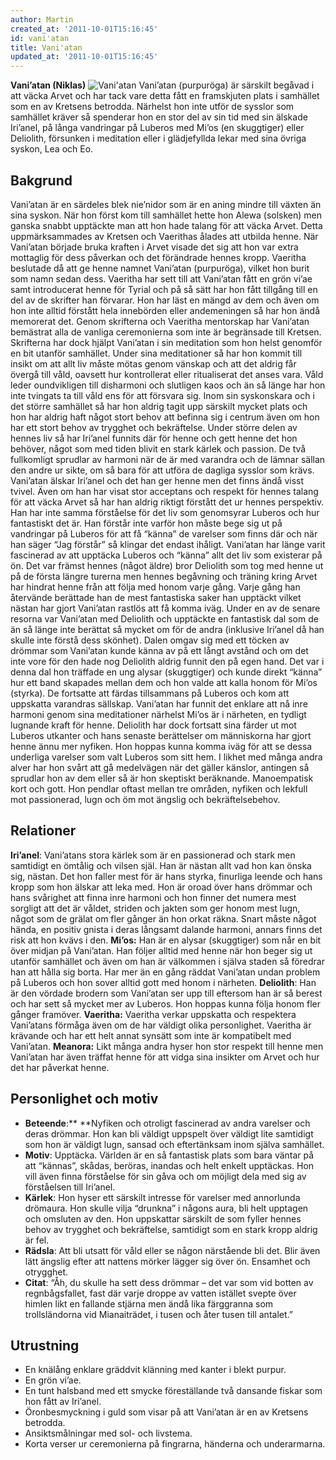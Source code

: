 ```yaml
---
author: Martin
created_at: '2011-10-01T15:16:45'
id: vani'atan
title: Vani'atan
updated_at: '2011-10-01T15:16:45'
---
```

**Vani’atan (Niklas)** <img src="http://kampanj.ripperdoc.net/wp-content/uploads/desert_sand_by_kirsi_salonen-215x300.jpg" title="Vani&#39;atan" class="alignright size-medium wp-image-1469" /> Vani’atan (purpuröga) är särskilt begåvad i att väcka Arvet och har tack vare detta fått en framskjuten plats i samhället som en av Kretsens betrodda. Närhelst hon inte utför de sysslor som samhället kräver så spenderar hon en stor del av sin tid med sin älskade Iri’anel, på långa vandringar på Luberos med Mi’os (en skuggtiger) eller Deliolith, försunken i meditation eller i glädjefyllda lekar med sina övriga syskon, Lea och Eo.

## Bakgrund

Vani’atan är en särdeles blek nie’nidor som är en aning mindre till växten än sina syskon. När hon först kom till samhället hette hon Alewa (solsken) men ganska snabbt upptäckte man att hon hade talang för att väcka Arvet. Detta uppmärksammades av Kretsen och Vaerithas ålades att utbilda henne. När Vani’atan började bruka kraften i Arvet visade det sig att hon var extra mottaglig för dess påverkan och det förändrade hennes kropp. Vaeritha beslutade då att ge henne namnet Vani’atan (purpuröga), vilket hon burit som namn sedan dess. Vaeritha har sett till att Vani’atan fått en grön vi’ae samt introducerat henne för Tyrial och på så sätt har hon fått tillgång till en del av de skrifter han förvarar. Hon har läst en mängd av dem och även om hon inte alltid förstått hela innebörden eller andemeningen så har hon ändå memorerat det. Genom skrifterna och Vaeritha mentorskap har Vani’atan bemästrat alla de vanliga ceremonierna som inte är begränsade till Kretsen. Skrifterna har dock hjälpt Vani’atan i sin meditation som hon helst genomför en bit utanför samhället. Under sina meditationer så har hon kommit till insikt om att allt liv måste mötas genom vänskap och att det aldrig får övergå till våld, oavsett hur kontrollerat eller ritualiserat det anses vara. Våld leder oundvikligen till disharmoni och slutligen kaos och än så länge har hon inte tvingats ta till våld ens för att försvara sig. Inom sin syskonskara och i det större samhället så har hon aldrig tagit upp särskilt mycket plats och hon har aldrig haft något stort behov att befinna sig i centrum även om hon har ett stort behov av trygghet och bekräftelse. Under större delen av hennes liv så har Iri’anel funnits där för henne och gett henne det hon behöver, något som med tiden blivit en stark kärlek och passion. De två fullkomligt sprudlar av harmoni när de är med varandra och de lämnar sällan den andre ur sikte, om så bara för att utföra de dagliga sysslor som krävs. Vani’atan älskar Iri’anel och det han ger henne men det finns ändå visst tvivel. Även om han har visat stor acceptans och respekt för hennes talang för att väcka Arvet så har han aldrig riktigt förstått det ur hennes perspektiv. Han har inte samma förståelse för det liv som genomsyrar Luberos och hur fantastiskt det är. Han förstår inte varför hon måste bege sig ut på vandringar på Luberos för att få “känna” de varelser som finns där och när han säger “Jag förstår” så klingar det endast ihåligt. Vani’atan har länge varit fascinerad av att upptäcka Luberos och “känna” allt det liv som existerar på ön. Det var främst hennes (något äldre) bror Deliolith som tog med henne ut på de första längre turerna men hennes begåvning och träning kring Arvet har hindrat henne från att följa med honom varje gång. Varje gång han återvände berättade han de mest fantastiska saker han upptäckt vilket nästan har gjort Vani’atan rastlös att få komma iväg. Under en av de senare resorna var Vani’atan med Deliolith och upptäckte en fantastisk dal som de än så länge inte berättat så mycket om för de andra (inklusive Iri’anel då han skulle inte förstå dess skönhet). Dalen omgav sig med ett töcken av drömmar som Vani’atan kunde känna av på ett långt avstånd och om det inte vore för den hade nog Deliolith aldrig funnit den på egen hand. Det var i denna dal hon träffade en ung alysar (skuggtiger) och kunde direkt “känna” hur ett band skapades mellan dem och hon valde att kalla honom för Mi’os (styrka). De fortsatte att färdas tillsammans på Luberos och kom att uppskatta varandras sällskap. Vani’atan har funnit det enklare att nå inre harmoni genom sina meditationer närhelst Mi’os är i närheten, en tydligt lugnande kraft för henne. Deliolith har dock fortsatt sina färder ut mot Luberos utkanter och hans senaste berättelser om människorna har gjort henne ännu mer nyfiken. Hon hoppas kunna komma iväg för att se dessa underliga varelser som valt Luberos som sitt hem. I likhet med många andra alver har hon svårt att gå medelvägen när det gäller känslor, antingen så sprudlar hon av dem eller så är hon skeptiskt beräknande. Manoempatisk kort och gott. Hon pendlar oftast mellan tre områden, nyfiken och lekfull mot passionerad, lugn och öm mot ängslig och bekräftelsebehov.

## Relationer

**Iri’anel**: Vani’atans stora kärlek som är en passionerad och stark men samtidigt en ömtålig och vilsen själ. Han är nästan allt vad hon kan önska sig, nästan. Det hon faller mest för är hans styrka, finurliga leende och hans kropp som hon älskar att leka med. Hon är oroad över hans drömmar och hans svårighet att finna inre harmoni och hon finner det numera mest sorgligt att det är våldet, striden och jakten som ger honom mest lugn, något som de grälat om fler gånger än hon orkat räkna. Snart måste något hända, en positiv gnista i deras långsamt dalande harmoni, annars finns det risk att hon kvävs i den. **Mi’os:** Han är en alysar (skuggtiger) som når en bit över midjan på Vani’atan. Han följer alltid med henne när hon beger sig ut utanför samhället och även om han är välkommen i själva staden så föredrar han att hålla sig borta. Har mer än en gång räddat Vani’atan undan problem på Luberos och hon sover alltid gott med honom i närheten. **Deliolith**: Han är den vördade brodern som Vani’atan ser upp till eftersom han är så berest och har sett så mycket mer av Luberos. Hon hoppas kunna följa honom fler gånger framöver. **Vaeritha:** Vaeritha verkar uppskatta och respektera Vani’atans förmåga även om de har väldigt olika personlighet. Vaeritha är krävande och har ett helt annat synsätt som inte är kompatibelt med Vani’atan. **Meanora:** Likt många andra hyser hon stor respekt till henne men Vani’atan har även träffat henne för att vidga sina insikter om Arvet och hur det har påverkat henne.

## Personlighet och motiv

-   **Beteende**:** **Nyfiken och otroligt fascinerad av andra varelser och deras drömmar. Hon kan bli väldigt uppspelt över väldigt lite samtidigt som hon är väldigt lugn, sansad och eftertänksam inom själva samhället.
-   **Motiv**: Upptäcka. Världen är en så fantastisk plats som bara väntar på att “kännas”, skådas, beröras, inandas och helt enkelt upptäckas. Hon vill även finna förståelse för sin gåva och om möjligt dela med sig av förståelsen till Iri’anel.
-   **Kärlek**: Hon hyser ett särskilt intresse för varelser med annorlunda drömaura. Hon skulle vilja “drunkna” i någons aura, bli helt upptagen och omsluten av den. Hon uppskattar särskilt de som fyller hennes behov av trygghet och bekräftelse, samtidigt som en stark kropp aldrig är fel.
-   **Rädsla**: Att bli utsatt för våld eller se någon närstående bli det. Blir även lätt ängslig efter att nattens mörker lägger sig över ön. Ensamhet och otrygghet.
-   **Citat**: “Åh, du skulle ha sett dess drömmar – det var som vid botten av regnbågsfallet, fast där varje droppe av vatten istället svepte över himlen likt en fallande stjärna men ändå lika färggranna som trollsländorna vid Mianaiträdet, i tusen och åter tusen till antalet.”

## Utrustning

-   En knälång enklare gräddvit klänning med kanter i blekt purpur.
-   En grön vi’ae.
-   En tunt halsband med ett smycke föreställande två dansande fiskar som hon fått av Iri’anel.
-   Öronbesmyckning i guld som visar på att Vani’atan är en av Kretsens betrodda.
-   Ansiktsmålningar med sol- och livstema.
-   Korta verser ur ceremonierna på fingrarna, händerna och underarmarna.
